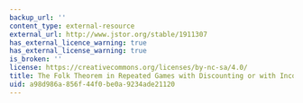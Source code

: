 ```yaml
---
backup_url: ''
content_type: external-resource
external_url: http://www.jstor.org/stable/1911307
has_external_licence_warning: true
has_external_license_warning: true
is_broken: ''
license: https://creativecommons.org/licenses/by-nc-sa/4.0/
title: The Folk Theorem in Repeated Games with Discounting or with Incomplete Information
uid: a98d986a-856f-44f0-be0a-9234ade21120
---
```


